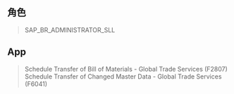 ## 角色
> SAP_BR_ADMINISTRATOR_SLL
## App
> Schedule Transfer of Bill of Materials - Global Trade Services (F2807)
> Schedule Transfer of Changed Master Data - Global Trade Services (F6041)
